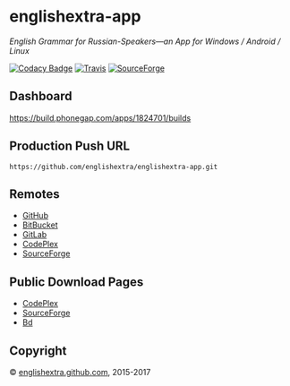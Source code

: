 # englishextra-app

*English Grammar for Russian-Speakers—an App for Windows / Android / Linux*

[![Codacy Badge](https://api.codacy.com/project/badge/Grade/7c948a05225f4a589590ade4a1aee11f)](https://www.codacy.com/app/englishextra/englishextra-app?utm_source=github.com&utm_medium=referral&utm_content=englishextra/englishextra-app&utm_campaign=badger)
[![Travis](https://img.shields.io/travis/englishextra/englishextra-app.svg)](https://github.com/englishextra/englishextra-app)
[![SourceForge](https://img.shields.io/sourceforge/dm/englishextra-app.svg)](https://sourceforge.net/projects/englishextra-app/)

## Dashboard

<https://build.phonegap.com/apps/1824701/builds>

## Production Push URL

```
https://github.com/englishextra/englishextra-app.git
```

## Remotes

- [GitHub](https://github.com/englishextra/englishextra-app)
- [BitBucket](https://bitbucket.org/englishextra/englishextra-app)
- [GitLab](https://gitlab.com/englishextra/englishextra-app)
- [CodePlex](https://englishextraapp.codeplex.com/SourceControl/latest)
- [SourceForge](https://sourceforge.net/p/englishextra-app/code/)

## Public Download Pages

- [CodePlex](https://englishextraapp.codeplex.com/releases/)
- [SourceForge](https://sourceforge.net/projects/englishextra-app/files/)
- [Bd](https://build.phonegap.com/apps/1824701/share)

## Copyright

© [englishextra.github.com](https://englishextra.github.com/), 2015-2017